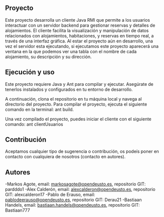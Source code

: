 ## Proyecto

Este proyecto desarrolla un cliente Java RMI que permite a los usuarios interactuar con un servidor backend para gestionar reservas y detalles de alojamientos. El cliente facilita la visualización y manipulación de datos relacionados con alojamientos, habitaciones, y reservas en tiempo real, a través de una interfaz gráfica. Al estar el proyecto aún en desarrollo, una vez el servidor esta ejecutando, si ejecutamos este proyecto aparecerá una ventana en la que podemos ver una tabla con el nombre de cada alojamiento, su descripción y su dirección. 

## Ejecución y uso

Este proyecto requiere Java y Ant para compilar y ejecutar. Asegúrate de tenerlos instalados y configurados en tu entorno de desarrollo. 

A continuación, clona el repositorio en tu máquina local y navega al directorio del proyecto. Para compilar el proyecto, ejecuta el siguiente comando en la terminal: ant build. 

Una vez compilado el proyecto, puedes iniciar el cliente con el siguiente comando: ant clientUsuarios

## Contribución 
Aceptamos cualquier tipo de sugerencia o contribución, os podeís poner en contacto con cualquiera de nosotros (contacto en autores).

## Autores
-Markos Agote, email: markosagote@opendeusto.es, repositorio GIT: pardddo1
-Alex Calderón, email: alexcalderon@opendeusto.es, repositorio GIT: alexcalderon17
-Pablo de Erauso, email: pablodeerauso@opendeusto.es, repositorio GIT: Derau21
-Bastiaan Handels, email: bastiaan.handels@opendeusto.es, repositorio GIT: Bastiaan777







